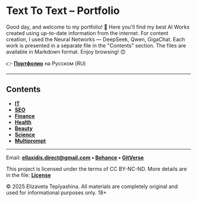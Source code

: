 # Text To Text – Portfolio

Good day, and welcome to my portfolio! 🙌 Here you'll find my best AI Works created using up-to-date information from the internet. For content creation, I used the Neural Networks — DeepSeek, Qwen, GigaChat. Each work is presented in a separate file in the "Contents" section. The files are available in Markdown format. Enjoy browsing! 😊

👉 **[Портфолио](README_RU.md)** на Русском (RU)

---

## Contents

- **[IT](CONTENTS_EN/IT_EN.md)**
- **[SEO](CONTENTS_EN/IT_EN.md)**
- **[Finance](CONTENTS_EN/Finance_EN.md)**
- **[Health](CONTENTS_EN/Health_EN.md)**
- **[Beauty](CONTENTS_EN/Beauty_EN.md)**
- **[Science](CONTENTS_EN/Science_EN.md)**
- **[Multiprompt](CONTENTS_EN/Multiprompt_EN.md)**

---

Email: **ellaxidis.direct@gmail.com &bull; [Behance](https://www.behance.net/ellaxidis) &bull; [GitVerse](https://gitverse.ru/ellaxidis)**

This project is licensed under the terms of CC BY-NC-ND. More details are in the file: **[License](LICENSE.md)**

&copy; 2025 Elizaveta Teplyashina. All materials are completely original and used for informational purposes only. 18+  
